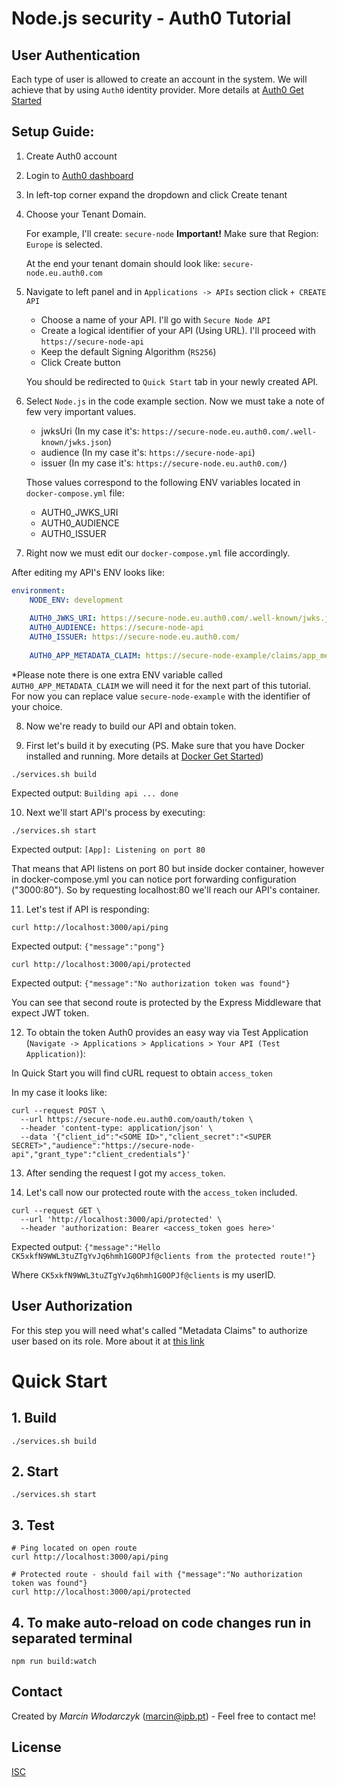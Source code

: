 # Node.js security - Auth0 Tutorial

## User Authentication

Each type of user is allowed to create an account in the system. We will achieve that by using `Auth0` identity provider.
More details at [Auth0 Get Started](https://auth0.com/docs/get-started)

## Setup Guide:

1. Create Auth0 account

2. Login to [Auth0 dashboard](https://manage.auth0.com/dashboard)

3. In left-top corner expand the dropdown and click Create tenant

4. Choose your Tenant Domain. 
   
    For example, I'll create: `secure-node`
    **Important!**
    Make sure that Region: `Europe` is selected.

    At the end your tenant domain should look like: `secure-node.eu.auth0.com`

5. Navigate to left panel and in `Applications -> APIs` section click `+ CREATE API`

    - Choose a name of your API. I'll go with `Secure Node API`
    - Create a logical identifier of your API (Using URL). I'll proceed with `https://secure-node-api`
    - Keep the default Signing Algorithm (`RS256`)
    - Click Create button

    You should be redirected to `Quick Start` tab in your newly created API.

6. Select `Node.js` in the code example section. Now we must take a note of few very important values.
   
    - jwksUri (In my case it's: `https://secure-node.eu.auth0.com/.well-known/jwks.json`)
    - audience (In my case it's: `https://secure-node-api`)
    - issuer (In my case it's: `https://secure-node.eu.auth0.com/`)

    Those values correspond to the following ENV variables located in `docker-compose.yml` file:
    
    - AUTH0_JWKS_URI
    - AUTH0_AUDIENCE
    - AUTH0_ISSUER

7. Right now we must edit our `docker-compose.yml` file accordingly.

After editing my API's ENV looks like:

```yml
environment:
    NODE_ENV: development
    
    AUTH0_JWKS_URI: https://secure-node.eu.auth0.com/.well-known/jwks.json
    AUTH0_AUDIENCE: https://secure-node-api
    AUTH0_ISSUER: https://secure-node.eu.auth0.com/
    
    AUTH0_APP_METADATA_CLAIM: https://secure-node-example/claims/app_metadata
```

*Please note there is one extra ENV variable called `AUTH0_APP_METADATA_CLAIM` we will need it for the next part of this tutorial. For now you can replace value `secure-node-example` with the identifier of your choice. 

8. Now we're ready to build our API and obtain token.

9. First let's build it by executing (PS. Make sure that you have Docker installed and running. More details at [Docker Get Started](https://www.docker.com/get-started)) 
```
./services.sh build
```
Expected output: `Building api ... done`

10. Next we'll start API's process by executing:
```
./services.sh start
```
Expected output: `[App]: Listening on port 80`

That means that API listens on port 80 but inside docker container, however in docker-compose.yml you can notice port forwarding configuration ("3000:80"). So by requesting localhost:80 we'll reach our API's container.

11. Let's test if API is responding:

```
curl http://localhost:3000/api/ping
```
Expected output: `{"message":"pong"}` 

```
curl http://localhost:3000/api/protected
```
Expected output: `{"message":"No authorization token was found"}`

You can see that second route is protected by the Express Middleware that expect JWT token.

12. To obtain the token Auth0 provides an easy way via Test Application (`Navigate -> Applications > Applications > Your API (Test Application)`):

In Quick Start you will find cURL request to obtain `access_token`

In my case it looks like:
```
curl --request POST \
  --url https://secure-node.eu.auth0.com/oauth/token \
  --header 'content-type: application/json' \
  --data '{"client_id":"<SOME ID>","client_secret":"<SUPER SECRET>","audience":"https://secure-node-api","grant_type":"client_credentials"}'
```

13. After sending the request I got my `access_token`.

14. Let's call now our protected route with the `access_token` included.
```
curl --request GET \
  --url 'http://localhost:3000/api/protected' \
  --header 'authorization: Bearer <access_token goes here>'
```
Expected output: `{"message":"Hello CK5xkfN9WWL3tuZTgYvJq6hmh1G0OPJf@clients from the protected route!"}`

Where `CK5xkfN9WWL3tuZTgYvJq6hmh1G0OPJf@clients` is my userID.


## User Authorization

For this step you will need what's called "Metadata Claims" to authorize user based on its role.
More about it at [this link](https://auth0.com/docs/scopes/sample-use-cases-scopes-and-claims#add-custom-claims-to-a-token)

# Quick Start

## 1. Build

```
./services.sh build
```

## 2. Start

```
./services.sh start
```

## 3. Test

```
# Ping located on open route
curl http://localhost:3000/api/ping

# Protected route - should fail with {"message":"No authorization token was found"}
curl http://localhost:3000/api/protected
```

## 4. To make auto-reload on code changes run in separated terminal
```
npm run build:watch
```

## Contact
Created by *Marcin Włodarczyk* ([marcin@ipb.pt](mailto:marcin@ipb.pt)) - Feel free to contact me!

## License
[ISC](https://opensource.org/licenses/ISC)
